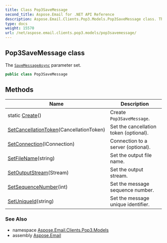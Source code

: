 ```yaml
---
title: Class Pop3SaveMessage
second_title: Aspose.Email for .NET API Reference
description: Aspose.Email.Clients.Pop3.Models.Pop3SaveMessage class. The SaveMessageAsync parameter set
type: docs
weight: 15570
url: /net/aspose.email.clients.pop3.models/pop3savemessage/
---
```

## Pop3SaveMessage class

The [`SaveMessageAsync`](../../aspose.email.clients.pop3/iasyncpop3client/savemessageasync/) parameter set.

```csharp
public class Pop3SaveMessage
```

## Methods

| Name | Description |
| --- | --- |
| static [Create](../../aspose.email.clients.pop3.models/pop3savemessage/create/)() | Create `Pop3SaveMessage`. |
| [SetCancellationToken](../../aspose.email.clients.pop3.models/pop3savemessage/setcancellationtoken/)(CancellationToken) | Set the cancellation token (optional). |
| [SetConnection](../../aspose.email.clients.pop3.models/pop3savemessage/setconnection/)(IConnection) | Connection to a server (optional). |
| [SetFileName](../../aspose.email.clients.pop3.models/pop3savemessage/setfilename/)(string) | Set the output file name. |
| [SetOutputStream](../../aspose.email.clients.pop3.models/pop3savemessage/setoutputstream/)(Stream) | Set the output stream. |
| [SetSequenceNumber](../../aspose.email.clients.pop3.models/pop3savemessage/setsequencenumber/)(int) | Set the message sequence number. |
| [SetUniqueId](../../aspose.email.clients.pop3.models/pop3savemessage/setuniqueid/)(string) | Set the message unique identifier. |

### See Also

* namespace [Aspose.Email.Clients.Pop3.Models](../../aspose.email.clients.pop3.models/)
* assembly [Aspose.Email](../../)


